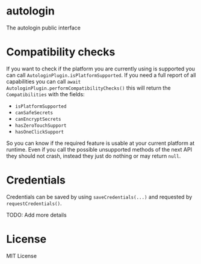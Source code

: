 # autologin

The autologin public interface

# Compatibility checks

If you want to check if the platform you are currently using is supported you can
call `AutologinPlugin.isPlatformSupported`. If you need a full report of all capabilities you can
call `await AutologinPlugin.performCompatibilityChecks()` this will return the `Compatibilities` with the fields:

- `isPlatformSupported`
- `canSafeSecrets`
- `canEncryptSecrets`
- `hasZeroTouchSupport`
- `hasOneClickSupport`

So you can know if the required feature is usable at your current platform at runtime. Even if you call the possible
unsupported methods of the next API they should not crash, instead they just do nothing or may return `null`.

# Credentials

Credentials can be saved by using `saveCredentials(...)` and requested by `requestCredentials()`.

TODO: Add more details

# License
MIT License
